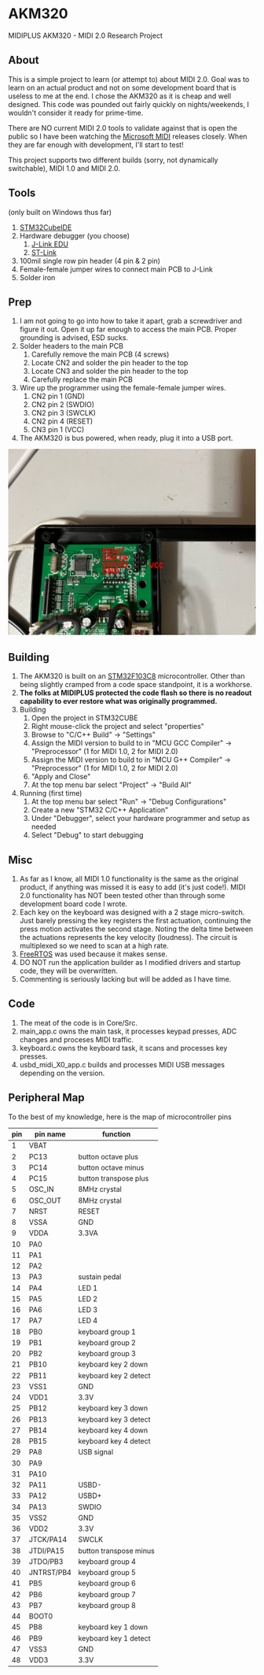 # AKM320
MIDIPLUS AKM320 - MIDI 2.0 Research Project
## About
This is a simple project to learn (or attempt to) about MIDI 2.0. Goal was to learn on an actual product and not on some development board that is useless to me at the end. I chose the AKM320 as it is cheap and well designed. This code was pounded out fairly quickly on nights/weekends, I wouldn't consider it ready for prime-time.

There are NO current MIDI 2.0 tools to validate against that is open the public so I have been watching the [Microsoft MIDI](https://github.com/microsoft/MIDI) releases closely. When they are far enough with development, I'll start to test!

This project supports two different builds (sorry, not dynamically switchable), MIDI 1.0 and MIDI 2.0.
## Tools
(only built on Windows thus far)
1. [STM32CubeIDE](https://www.st.com/en/development-tools/stm32cubeide.html)
2. Hardware debugger (you choose)
   1. [J-Link EDU](https://www.segger.com/products/debug-probes/j-link/models/j-link-edu/)
   2. [ST-Link](https://www.st.com/en/development-tools/stlink-v3set.html)
3. 100mil single row pin header (4 pin & 2 pin)
4. Female-female jumper wires to connect main PCB to J-Link
5. Solder iron
## Prep
1. I am not going to go into how to take it apart, grab a screwdriver and figure it out. Open it up far enough to access the main PCB. Proper grounding is advised, ESD sucks.
2. Solder headers to the main PCB
   1. Carefully remove the main PCB (4 screws)
   2. Locate CN2 and solder the pin header to the top
   3. Locate CN3 and solder the pin header to the top
   4. Carefully replace the main PCB
3. Wire up the programmer using the female-female jumper wires.
   1. CN2 pin 1 (GND)
   2. CN2 pin 2 (SWDIO)
   3. CN2 pin 3 (SWCLK)
   4. CN2 pin 4 (RESET)
   5. CN3 pin 1 (VCC)
4. The AKM320 is bus powered, when ready, plug it into a USB port.

![pins](https://github.com/matthewwittenberg/AKM320/blob/main/images/pins.jpeg?raw=true)
## Building
1. The AKM320 is built on an [STM32F103C8](https://www.st.com/en/microcontrollers-microprocessors/stm32f103c8.html) microcontroller. Other than being slightly cramped from a code space standpoint, it is a workhorse.
2. **The folks at MIDIPLUS protected the code flash so there is no readout capability to ever restore what was originally programmed.**
3. Building
   1. Open the project in STM32CUBE
   2. Right mouse-click the project and select "properties"
   3. Browse to "C/C++ Build" -> "Settings"
   4. Assign the MIDI version to build to in "MCU GCC Compiler" -> "Preprocessor" (1 for MIDI 1.0, 2 for MIDI 2.0)
   5. Assign the MIDI version to build to in "MCU G++ Compiler" -> "Preprocessor" (1 for MIDI 1.0, 2 for MIDI 2.0)
   6. "Apply and Close"
   7. At the top menu bar select "Project" -> "Build All"
4. Running (first time)
   1. At the top menu bar select "Run" -> "Debug Configurations"
   2. Create a new "STM32 C/C++ Application"
   3. Under "Debugger", select your hardware programmer and setup as needed
   4. Select "Debug" to start debugging
## Misc
1. As far as I know, all MIDI 1.0 functionality is the same as the original product, if anything was missed it is easy to add (it's just code!).  MIDI 2.0 functionality has NOT been tested other than through some development board code I wrote.
2. Each key on the keyboard was designed with a 2 stage micro-switch. Just barely pressing the key registers the first actuation, continuing the press motion activates the second stage. Noting the delta time between the actuations represents the key velocity (loudness). The circuit is multiplexed so we need to scan at a high rate.
3. [FreeRTOS](https://www.freertos.org/) was used because it makes sense.
4. DO NOT run the application builder as I modified drivers and startup code, they will be overwritten.
5. Commenting is seriously lacking but will be added as I have time.
## Code
1. The meat of the code is in Core/Src.
2. main_app.c owns the main task, it processes keypad presses, ADC changes and proceses MIDI traffic.
3. keyboard.c owns the keyboard task, it scans and processes key presses.
4. usbd_midi_X0_app.c builds and processes MIDI USB messages depending on the version. 

## Peripheral Map
To the best of my knowledge, here is the map of microcontroller pins

| pin | pin name | function               |
| --- | --- |------------------------|
|1|VBAT|                        |
|2|PC13| button octave plus     |
|3|PC14| button octave minus    |
|4|PC15| button transpose plus  |
|5|OSC_IN| 8MHz crystal           |
|6|OSC_OUT| 8MHz crystal           |
|7|NRST| RESET                  |
|8|VSSA| GND                    |
|9|VDDA| 3.3VA                  |
|10|PA0|                        |
|11|PA1|                        |
|12|PA2|                        |
|13|PA3| sustain pedal          |
|14|PA4| LED 1                  |
|15|PA5| LED 2                  |
|16|PA6| LED 3                  |
|17|PA7| LED 4                  |
|18|PB0| keyboard group 1       |
|19|PB1| keyboard group 2       |
|20|PB2| keyboard group 3       |
|21|PB10| keyboard key 2 down    |
|22|PB11| keyboard key 2 detect  |
|23|VSS1| GND                    |
|24|VDD1| 3.3V                   |
|25|PB12| keyboard key 3 down    |
|26|PB13| keyboard key 3 detect  |
|27|PB14| keyboard key 4 down    |
|28|PB15| keyboard key 4 detect  |
|29|PA8| USB signal             |
|30|PA9|                        |
|31|PA10|                        |
|32|PA11| USBD-                  |
|33|PA12| USBD+                  |
|34|PA13| SWDIO                  |
|35|VSS2| GND                    |
|36|VDD2| 3.3V                   |
|37|JTCK/PA14| SWCLK                  |
|38|JTDI/PA15| button transpose minus |
|39|JTDO/PB3| keyboard group 4       |
|40|JNTRST/PB4| keyboard group 5       |
|41|PB5| keyboard group 6       |
|42|PB6| keyboard group 7       |
|43|PB7| keyboard group 8       |
|44|BOOT0|                        |
|45|PB8| keyboard key 1 down    |
|46|PB9| keyboard key 1 detect  |
|47|VSS3| GND                    |
|48|VDD3| 3.3V                   |

